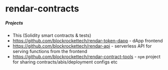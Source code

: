 rendar-contracts
================

##### Projects

* This (Solidity smart contracts & tests)
* https://github.com/blockrockettech/rendar-token-dapp - dApp frontend
* https://github.com/blockrockettech/rendar-api - serverless API for serving functions from the frontend
* https://github.com/blockrockettech/rendar-contract-tools - `npm` project for sharing contracts/abis/deployment configs etc
 
